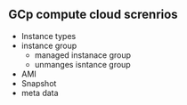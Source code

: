 ## GCp compute cloud screnrios


* Instance types
* instance group
  * managed instanace group
  * unmanges isntance group
* AMI
* Snapshot
* meta data


